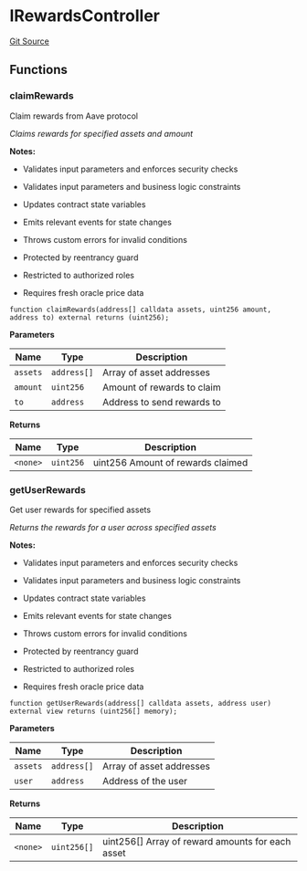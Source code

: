 # IRewardsController
[Git Source](https://github.com/Quantillon-Labs/smart-contracts/blob/6bcc4db60b18f8d613521e2d032b420a446221cb/src/core/vaults/AaveVault.sol)


## Functions
### claimRewards

Claim rewards from Aave protocol

*Claims rewards for specified assets and amount*

**Notes:**
- Validates input parameters and enforces security checks

- Validates input parameters and business logic constraints

- Updates contract state variables

- Emits relevant events for state changes

- Throws custom errors for invalid conditions

- Protected by reentrancy guard

- Restricted to authorized roles

- Requires fresh oracle price data


```solidity
function claimRewards(address[] calldata assets, uint256 amount, address to) external returns (uint256);
```
**Parameters**

|Name|Type|Description|
|----|----|-----------|
|`assets`|`address[]`|Array of asset addresses|
|`amount`|`uint256`|Amount of rewards to claim|
|`to`|`address`|Address to send rewards to|

**Returns**

|Name|Type|Description|
|----|----|-----------|
|`<none>`|`uint256`|uint256 Amount of rewards claimed|


### getUserRewards

Get user rewards for specified assets

*Returns the rewards for a user across specified assets*

**Notes:**
- Validates input parameters and enforces security checks

- Validates input parameters and business logic constraints

- Updates contract state variables

- Emits relevant events for state changes

- Throws custom errors for invalid conditions

- Protected by reentrancy guard

- Restricted to authorized roles

- Requires fresh oracle price data


```solidity
function getUserRewards(address[] calldata assets, address user) external view returns (uint256[] memory);
```
**Parameters**

|Name|Type|Description|
|----|----|-----------|
|`assets`|`address[]`|Array of asset addresses|
|`user`|`address`|Address of the user|

**Returns**

|Name|Type|Description|
|----|----|-----------|
|`<none>`|`uint256[]`|uint256[] Array of reward amounts for each asset|


